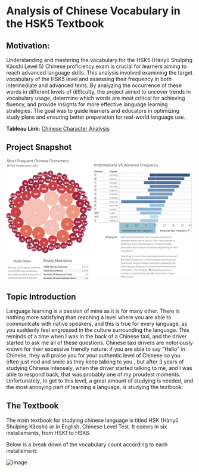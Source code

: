# Analysis of Chinese Vocabulary in the HSK5 Textbook

## Motivation:
Understanding and mastering the vocabulary for the HSK5 (Hànyǔ Shuǐpíng Kǎoshì Level 5) Chinese proficiency exam is crucial for learners aiming to reach advanced language skills. This analysis involved examining the target vocabulary of the HSK5 level and assessing their frequency in both intermediate and advanced texts. By analyzing the occurrence of these words in different levels of difficulty, the project aimed to uncover trends in vocabulary usage, determine which words are most critical for achieving fluency, and provide insights for more effective language learning strategies. The goal was to guide learners and educators in optimizing study plans and ensuring better preparation for real-world language use.

**Tableau Link:** [Chinese Character Analysis](https://public.tableau.com/app/profile/tristan.cross/viz/AnAnalysisofHSK5CharacterFrequencyinIntermediatetoAdvancedText/Dashboard1#1)

## Project Snapshot
![Project Screenshot](images/dashboard.png)

## Topic Introduction

Language learning is a passion of mine as it is for many other. There is nothing more satisfying than reaching a level where you are able to communicate with native speakers, and this is true for every language, as you suddenly feel engrossed in the culture surrounding the language. This reminds of a time when I was in the back of a Chinese taxi, and the driver started to ask me all of these questions. Chinese taxi drivers are notoriously known for their excessive friendly nature: if you are able to say "Hello" in Chinese, they will praise you for your authentic level of Chinese so you often just nod and smile as they keep talking to you , but after 3 years of studying Chinese intensely, when the driver started talking to me, and I was able to respond back, that was probably one of my proudest moments. Unfortunately, to get to this level, a great amount of studying is needed, and the most annoying part of learning a language, is studying the textbook.

## The Textbook

The main textbook for studying chinese language is titled HSK (Hànyǔ Shuǐpíng Kǎoshì) or in English, Chinese Level Test. It comes in six installements, from HSK1 to HSK6. 

Below is a break down of the vocabulary count according to each installement:

<img width="800" alt="image" src="https://github.com/user-attachments/assets/a80514e2-5bbf-402a-9242-adfa69af28bd">
